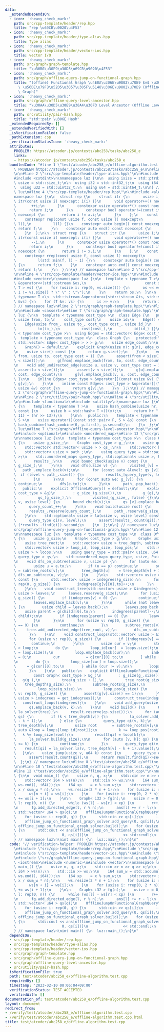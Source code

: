 ```yaml
---
data:
  _extendedDependsOn:
  - icon: ':heavy_check_mark:'
    path: src/cpp-template/header/rep.hpp
    title: "rep \u69CB\u9020\u4F53"
  - icon: ':heavy_check_mark:'
    path: src/cpp-template/header/type-alias.hpp
    title: Type alias
  - icon: ':heavy_check_mark:'
    path: src/cpp-template/header/vector-ios.hpp
    title: vector I/O
  - icon: ':heavy_check_mark:'
    path: src/graph/graph-template.hpp
    title: "\u30B0\u30E9\u30D5\u69CB\u9020\u4F53"
  - icon: ':heavy_check_mark:'
    path: src/graph/offline-query-jump-on-functional-graph.hpp
    title: "(offine) Functional Graph \u4E0A\u306E\u9802\u70B9 $v$ \u304B\u3089 $k$\
      \ \u56DE\u79FB\u52D5\u3057\u305F\u5148\u306E\u9802\u70B9 (Offline Jump On Functional\
      \ Graph)"
  - icon: ':heavy_check_mark:'
    path: src/graph/offline-query-level-ancestor.hpp
    title: "\u30AA\u30D5\u30E9\u30A4\u30F3 Level Ancestor (Offline Level Ancestor)"
  - icon: ':heavy_check_mark:'
    path: src/utility/pair-hash.hpp
    title: "std::pair \u306E Hash"
  _extendedRequiredBy: []
  _extendedVerifiedWith: []
  _isVerificationFailed: false
  _pathExtension: cpp
  _verificationStatusIcon: ':heavy_check_mark:'
  attributes:
    PROBLEM: https://atcoder.jp/contests/abc258/tasks/abc258_e
    links:
    - https://atcoder.jp/contests/abc258/tasks/abc258_e
  bundledCode: "#line 1 \"test/atcoder/abc258_e/offline-algorithm.test.cpp\"\n// verification-helper:\
    \ PROBLEM https://atcoder.jp/contests/abc258/tasks/abc258_e\n\n#line 2 \"src/cpp-template/header/rep.hpp\"\
    \n\n#line 2 \"src/cpp-template/header/type-alias.hpp\"\n\n#include <cstddef>\n\
    #include <cstdint>\n\nnamespace luz {\n\n  using isize = std::ptrdiff_t;\n  using\
    \ usize = std::size_t;\n\n  using i32 = std::int32_t;\n  using i64 = std::int64_t;\n\
    \  using u32 = std::uint32_t;\n  using u64 = std::uint64_t;\n\n} // namespace\
    \ luz\n#line 4 \"src/cpp-template/header/rep.hpp\"\n\n#include <algorithm>\n\n\
    namespace luz {\n\n  struct rep {\n    struct itr {\n      usize i;\n      constexpr\
    \ itr(const usize i) noexcept: i(i) {}\n      void operator++() noexcept {\n \
    \       ++i;\n      }\n      constexpr usize operator*() const noexcept {\n  \
    \      return i;\n      }\n      constexpr bool operator!=(const itr x) const\
    \ noexcept {\n        return i != x.i;\n      }\n    };\n    const itr f, l;\n\
    \    constexpr rep(const usize f, const usize l) noexcept\n        : f(std::min(f,\
    \ l)),\n          l(l) {}\n    constexpr auto begin() const noexcept {\n     \
    \ return f;\n    }\n    constexpr auto end() const noexcept {\n      return l;\n\
    \    }\n  };\n\n  struct rrep {\n    struct itr {\n      usize i;\n      constexpr\
    \ itr(const usize i) noexcept: i(i) {}\n      void operator++() noexcept {\n \
    \       --i;\n      }\n      constexpr usize operator*() const noexcept {\n  \
    \      return i;\n      }\n      constexpr bool operator!=(const itr x) const\
    \ noexcept {\n        return i != x.i;\n      }\n    };\n    const itr f, l;\n\
    \    constexpr rrep(const usize f, const usize l) noexcept\n        : f(l - 1),\n\
    \          l(std::min(f, l) - 1) {}\n    constexpr auto begin() const noexcept\
    \ {\n      return f;\n    }\n    constexpr auto end() const noexcept {\n     \
    \ return l;\n    }\n  };\n\n} // namespace luz\n#line 2 \"src/cpp-template/header/vector-ios.hpp\"\
    \n\n#line 4 \"src/cpp-template/header/vector-ios.hpp\"\n\n#include <iostream>\n\
    #include <vector>\n\nnamespace luz {\n\n  template < typename T >\n  std::ostream\
    \ &operator<<(std::ostream &os,\n                           const std::vector<\
    \ T > vs) {\n    for (usize i: rep(0, vs.size())) {\n      os << vs[i] << (i +\
    \ 1 != vs.size() ? \" \" : \"\");\n    }\n    return os;\n  }\n\n  template <\
    \ typename T >\n  std::istream &operator>>(std::istream &is, std::vector< T >\
    \ &vs) {\n    for (T &v: vs) {\n      is >> v;\n    }\n    return is;\n  }\n\n\
    } // namespace luz\n#line 2 \"src/graph/graph-template.hpp\"\n\n#line 4 \"src/graph/graph-template.hpp\"\
    \n\n#include <cassert>\n#line 7 \"src/graph/graph-template.hpp\"\n\nnamespace\
    \ luz {\n\n  template < typename cost_type >\n  class Edge {\n   public:\n   \
    \ usize from, to;\n    cost_type cost;\n    usize id;\n    Edge() = default;\n\
    \    Edge(usize from_, usize to_, cost_type cost_, usize id_)\n        : from(from_),\n\
    \          to(to_),\n          cost(cost_),\n          id(id_) {}\n  };\n\n  template\
    \ < typename cost_type >\n  using Edges = std::vector< Edge< cost_type > >;\n\n\
    \  template < typename cost_type >\n  class Graph {\n   protected:\n    std::vector<\
    \ std::vector< Edge< cost_type > > > g;\n    usize edge_count;\n\n   public:\n\
    \    Graph() = default;\n    explicit Graph(usize n): g(n), edge_count(0) {}\n\
    \n    usize size() const {\n      return g.size();\n    }\n\n    void add_directed_edge(usize\
    \ from, usize to, cost_type cost = 1) {\n      assert(from < size());\n      assert(to\
    \ < size());\n      g[from].emplace_back(from, to, cost, edge_count++);\n    }\n\
    \n    void add_undirected_edge(usize u, usize v, cost_type cost = 1) {\n     \
    \ assert(u < size());\n      assert(v < size());\n      g[u].emplace_back(u, v,\
    \ cost, edge_count);\n      g[v].emplace_back(v, u, cost, edge_count++);\n   \
    \ }\n\n    inline Edges< cost_type > &operator[](const usize &v) {\n      return\
    \ g[v];\n    }\n\n    inline const Edges< cost_type > &operator[](\n        const\
    \ usize &v) const {\n      return g[v];\n    }\n  };\n\n} // namespace luz\n#line\
    \ 2 \"src/graph/offline-query-jump-on-functional-graph.hpp\"\n\n#line 2 \"src/graph/offline-query-level-ancestor.hpp\"\
    \n\n#line 2 \"src/utility/pair-hash.hpp\"\n\n#line 4 \"src/utility/pair-hash.hpp\"\
    \n\n#include <functional>\n#include <utility>\n\nnamespace luz {\n\n  class PairHash\
    \ {\n    template < typename T >\n    usize hash_combine(usize hr, const T &x)\
    \ const {\n      usize h = std::hash< T >()(x);\n      return hr ^ (h + (hr <<\
    \ 11) + (hr >> 13));\n    }\n\n   public:\n    template < typename F, typename\
    \ S >\n    usize operator()(const std::pair< F, S > &p) const {\n      return\
    \ hash_combine(hash_combine(0, p.first), p.second);\n    }\n  };\n\n} // namespace\
    \ luz\n#line 7 \"src/graph/offline-query-level-ancestor.hpp\"\n\n#line 9 \"src/graph/offline-query-level-ancestor.hpp\"\
    \n#include <optional>\n#include <unordered_map>\n#line 13 \"src/graph/offline-query-level-ancestor.hpp\"\
    \n\nnamespace luz {\n\n  template < typename cost_type >\n  class OfflineLAQuery\
    \ {\n    usize g_size_;\n    Graph< cost_type > g_;\n\n    usize query_count_;\n\
    \    std::vector< std::vector< usize > > qs_;\n\n    std::vector< bool > visited_;\n\
    \    std::vector< usize > path_;\n\n    using query_type = std::pair< usize, usize\
    \ >;\n    std::unordered_map< query_type, std::optional< usize >, PairHash >\n\
    \        results_;\n\n    void bound_check(usize v) const {\n      assert(v <\
    \ g_size_);\n    }\n\n    void dfs(usize v) {\n      visited_[v] = true;\n   \
    \   path_.emplace_back(v);\n\n      for (const auto &level: qs_[v]) {\n      \
    \  if (level < path_.size()) {\n          results_[query_type(v, level)] = path_[level];\n\
    \        }\n      }\n\n      for (const auto &e: g_[v]) {\n        if (visited_[e.to])\
    \ continue;\n        dfs(e.to);\n      }\n\n      path_.pop_back();\n    }\n\n\
    \   public:\n    explicit OfflineLAQuery() = default;\n\n    explicit OfflineLAQuery(Graph<\
    \ cost_type > &g)\n        : g_size_(g.size()),\n          g_(g),\n          query_count_(0),\n\
    \          qs_(g_size_),\n          visited_(g_size_, false) {}\n\n    void add_query(usize\
    \ v, usize level) {\n      bound_check(v);\n      qs_[v].emplace_back(level);\n\
    \      query_count_++;\n    }\n\n    void build(usize root) {\n      bound_check(root);\n\
    \      results_.reserve(query_count_);\n      path_.reserve(g_size_);\n      dfs(root);\n\
    \    }\n\n    std::optional< usize > la(usize v, usize level) const {\n      bound_check(v);\n\
    \      query_type qi(v, level);\n      assert(results_.count(qi));\n      return\
    \ (*results_.find(qi)).second;\n    }\n  };\n\n} // namespace luz\n#line 8 \"\
    src/graph/offline-query-jump-on-functional-graph.hpp\"\n\n#line 12 \"src/graph/offline-query-jump-on-functional-graph.hpp\"\
    \n\nnamespace luz {\n  template < typename cost_type >\n  class OfflineJumpOnFunctionalGraphQuery\
    \ {\n    usize g_size;\n    Graph< cost_type > g;\n\n    Graph< usize > tree;\n\
    \    usize tree_root;\n    std::vector< usize > tree_depth, subtree_roots;\n\n\
    \    std::vector< usize > loop_id, loop_size, loop_pos;\n    std::vector< std::vector<\
    \ usize > > loops;\n\n    using query_type = std::pair< usize, u64 >;\n    std::vector<\
    \ query_type > qs;\n    std::unordered_map< query_type, usize, PairHash > result;\n\
    \n    void dfs_on_subtree(usize v, usize p) {\n      for (auto &e: tree[v]) {\n\
    \        usize u = e.to;\n        if (u == p) continue;\n        subtree_roots[u]\
    \ = subtree_roots[v];\n        tree_depth[u]    = tree_depth[v] + 1;\n       \
    \ dfs_on_subtree(u, v);\n      }\n    }\n\n    std::vector< usize > get_indegrees()\
    \ const {\n      std::vector< usize > indegrees(g_size);\n      for (usize v:\
    \ rep(0, g_size)) {\n        indegrees[g[v][0].to]++;\n      }\n      return indegrees;\n\
    \    }\n\n    void construct_tree(std::vector< usize > &indegrees) {\n      std::vector<\
    \ usize > leaves;\n      leaves.reserve(g_size);\n\n      for (usize v: rep(0,\
    \ g_size)) {\n        if (indegrees[v] > 0) {\n          continue;\n        }\n\
    \        leaves.emplace_back(v);\n      }\n\n      while (not leaves.empty())\
    \ {\n        usize child = leaves.back();\n        leaves.pop_back();\n\n    \
    \    usize parent = g[child][0].to;\n        indegrees[parent]--;\n\n        tree.add_undirected_edge(parent,\
    \ child);\n\n        if (indegrees[parent] == 0) {\n          leaves.emplace_back(parent);\n\
    \        }\n      }\n\n      for (usize v: rep(0, g_size)) {\n        if (indegrees[v]\
    \ == 0) {\n          continue;\n        }\n        subtree_roots[v] = v;\n   \
    \     tree.add_undirected_edge(tree_root, v);\n        dfs_on_subtree(v, tree_root);\n\
    \      }\n    }\n\n    void construct_loops(std::vector< usize > &indegrees) {\n\
    \      for (usize v: rep(0, g_size)) {\n        if (indegrees[v] == 0) {\n   \
    \       continue;\n        }\n\n        usize cur = v;\n        std::vector< usize\
    \ > loop;\n        do {\n          loop_id[cur]  = loops.size();\n          loop_pos[cur]\
    \ = loop.size();\n          loop.emplace_back(cur);\n          indegrees[cur]\
    \ = 0;\n          cur            = g[cur][0].to;\n        } while (cur != v);\n\
    \n        do {\n          loop_size[cur] = loop.size();\n          cur       \
    \     = g[cur][0].to;\n        } while (cur != v);\n\n        loops.emplace_back(std::move(loop));\n\
    \      }\n    }\n\n   public:\n    explicit OfflineJumpOnFunctionalGraphQuery(\n\
    \        const Graph< cost_type > &g_)\n        : g_size(g_.size()),\n       \
    \   g(g_),\n          tree(g_size + 1),\n          tree_root(g_size),\n      \
    \    tree_depth(g_size),\n          subtree_roots(g_size),\n          loop_id(g_size),\n\
    \          loop_size(g_size),\n          loop_pos(g_size) {\n      for (usize\
    \ v: rep(0, g_size)) {\n        assert(g[v].size() == 1);\n      }\n\n      std::vector<\
    \ usize > indegrees = get_indegrees();\n      construct_tree(indegrees);\n   \
    \   construct_loops(indegrees);\n    }\n\n    void add_query(usize v, u64 k) {\n\
    \      qs.emplace_back(v, k);\n    }\n\n    void build() {\n      OfflineLAQuery\
    \ la_solver(tree);\n      result.reserve(qs.size());\n      for (auto [v, k]:\
    \ qs) {\n        if (k < tree_depth[v]) {\n          la_solver.add_query(v, tree_depth[v]\
    \ - k + 1);\n        } else {\n          query_type qi(v, k);\n          k -=\
    \ tree_depth[v];\n          usize root       = subtree_roots[v];\n          const\
    \ auto &loop = loops[loop_id[root]];\n          k += loop_pos[root];\n       \
    \   k %= loop_size[root];\n          result[qi] = loop[k];\n        }\n      }\n\
    \      la_solver.build(g_size);\n\n      for (auto [v, k]: qs) {\n        if (tree_depth[v]\
    \ <= k) {\n          continue;\n        }\n        query_type qi(v, k);\n    \
    \    result[qi] = la_solver.la(v, tree_depth[v] - k + 1).value();\n      }\n \
    \   }\n\n    usize jump(usize v, u64 k) const {\n      query_type qi(v, k);\n\
    \      assert(result.count(qi));\n      return result.find(qi)->second;\n    }\n\
    \  };\n} // namespace luz\n#line 8 \"test/atcoder/abc258_e/offline-algorithm.test.cpp\"\
    \n\n#line 10 \"test/atcoder/abc258_e/offline-algorithm.test.cpp\"\n#include <numeric>\n\
    #line 12 \"test/atcoder/abc258_e/offline-algorithm.test.cpp\"\n\nnamespace luz\
    \ {\n\n  void main_() {\n    usize n, q, x;\n    std::cin >> n >> q >> x;\n\n\
    \    std::vector< i64 > ws(n);\n    std::cin >> ws;\n\n    i64 sum_w = std::accumulate(ws.begin(),\
    \ ws.end(), i64());\n    i64 xp    = x % sum_w;\n    std::vector< i64 > ans(n,\
    \ x / sum_w * n);\n\n    ws.resize(2 * n + 1);\n    for (usize i: rep(0, n)) {\n\
    \      ws[n + i] = ws[i];\n    }\n    for (usize i: rrep(0, 2 * n)) {\n      ws[i]\
    \ += ws[i + 1];\n    }\n\n    Graph< i32 > fg(n);\n    usize r = 0;\n    for (usize\
    \ l: rep(0, n)) {\n      while (ws[l] - ws[r] < xp) {\n        r++;\n      }\n\
    \n      fg.add_directed_edge(l, r % n);\n      ans[l] += r - l;\n    }\n\n   \
    \ std::vector< u64 > qs(q);\n    OfflineJumpOnFunctionalGraphQuery\n        offline_jump_on_functional_graph_solver(fg);\n\
    \    for (usize i: rep(0, q)) {\n      std::cin >> qs[i];\n      --qs[i];\n  \
    \    offline_jump_on_functional_graph_solver.add_query(0, qs[i]);\n    }\n   \
    \ offline_jump_on_functional_graph_solver.build();\n    for (usize i: rep(0, q))\
    \ {\n      std::cout << ans[offline_jump_on_functional_graph_solver.jump(\n  \
    \                     0, qs[i])]\n                << std::endl;\n    }\n  }\n\n\
    } // namespace luz\n\nint main() {\n  luz::main_();\n}\n"
  code: "// verification-helper: PROBLEM https://atcoder.jp/contests/abc258/tasks/abc258_e\n\
    \n#include \"src/cpp-template/header/rep.hpp\"\n#include \"src/cpp-template/header/type-alias.hpp\"\
    \n#include \"src/cpp-template/header/vector-ios.hpp\"\n#include \"src/graph/graph-template.hpp\"\
    \n#include \"src/graph/offline-query-jump-on-functional-graph.hpp\"\n\n#include\
    \ <iostream>\n#include <numeric>\n#include <vector>\n\nnamespace luz {\n\n  void\
    \ main_() {\n    usize n, q, x;\n    std::cin >> n >> q >> x;\n\n    std::vector<\
    \ i64 > ws(n);\n    std::cin >> ws;\n\n    i64 sum_w = std::accumulate(ws.begin(),\
    \ ws.end(), i64());\n    i64 xp    = x % sum_w;\n    std::vector< i64 > ans(n,\
    \ x / sum_w * n);\n\n    ws.resize(2 * n + 1);\n    for (usize i: rep(0, n)) {\n\
    \      ws[n + i] = ws[i];\n    }\n    for (usize i: rrep(0, 2 * n)) {\n      ws[i]\
    \ += ws[i + 1];\n    }\n\n    Graph< i32 > fg(n);\n    usize r = 0;\n    for (usize\
    \ l: rep(0, n)) {\n      while (ws[l] - ws[r] < xp) {\n        r++;\n      }\n\
    \n      fg.add_directed_edge(l, r % n);\n      ans[l] += r - l;\n    }\n\n   \
    \ std::vector< u64 > qs(q);\n    OfflineJumpOnFunctionalGraphQuery\n        offline_jump_on_functional_graph_solver(fg);\n\
    \    for (usize i: rep(0, q)) {\n      std::cin >> qs[i];\n      --qs[i];\n  \
    \    offline_jump_on_functional_graph_solver.add_query(0, qs[i]);\n    }\n   \
    \ offline_jump_on_functional_graph_solver.build();\n    for (usize i: rep(0, q))\
    \ {\n      std::cout << ans[offline_jump_on_functional_graph_solver.jump(\n  \
    \                     0, qs[i])]\n                << std::endl;\n    }\n  }\n\n\
    } // namespace luz\n\nint main() {\n  luz::main_();\n}\n"
  dependsOn:
  - src/cpp-template/header/rep.hpp
  - src/cpp-template/header/type-alias.hpp
  - src/cpp-template/header/vector-ios.hpp
  - src/graph/graph-template.hpp
  - src/graph/offline-query-jump-on-functional-graph.hpp
  - src/graph/offline-query-level-ancestor.hpp
  - src/utility/pair-hash.hpp
  isVerificationFile: true
  path: test/atcoder/abc258_e/offline-algorithm.test.cpp
  requiredBy: []
  timestamp: '2023-02-10 00:06:04+09:00'
  verificationStatus: TEST_ACCEPTED
  verifiedWith: []
documentation_of: test/atcoder/abc258_e/offline-algorithm.test.cpp
layout: document
redirect_from:
- /verify/test/atcoder/abc258_e/offline-algorithm.test.cpp
- /verify/test/atcoder/abc258_e/offline-algorithm.test.cpp.html
title: test/atcoder/abc258_e/offline-algorithm.test.cpp
---
```


